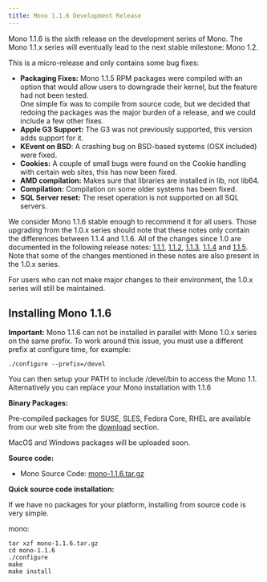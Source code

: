 ```yaml
---
title: Mono 1.1.6 Development Release
---
```


Mono 1.1.6 is the sixth release on the development series of Mono. The Mono 1.1.x series will eventually lead to the next stable milestone: Mono 1.2.

This is a micro-release and only contains some bug fixes:

-   **Packaging Fixes:** Mono 1.1.5 RPM packages were compiled with an option that would allow users to downgrade their kernel, but the feature had not been tested.<br/>
    One simple fix was to compile from source code, but we decided that redoing the packages was the major burden of a release, and we could include a few other fixes.
-   **Apple G3 Support:** The G3 was not previously supported, this version adds support for it.
-   **KEvent on BSD**: A crashing bug on BSD-based systems (OSX included) were fixed.
-   **Cookies:** A couple of small bugs were found on the Cookie handling with certain web sites, this has now been fixed.
-   **AMD compilation:** Makes sure that libraries are installed in lib, not lib64.
-   **Compilation:** Compilation on some older systems has been fixed.
-   **SQL Server reset:** The reset operation is not supported on all SQL servers.

We consider Mono 1.1.6 stable enough to recommend it for all users. Those upgrading from the 1.0.x series should note that these notes only contain the differences between 1.1.4 and 1.1.6. All of the changes since 1.0 are documented in the following release notes: [1.1.1](http://www.go-mono.com/archive/1.1.1), [1.1.2](http://www.go-mono.com/archive/1.1.2), [1.1.3](http://www.go-mono.com/archive/1.1.3), [1.1.4](http://www.go-mono.com/archive/1.1.4) and [1.1.5](http://www.go-mono.com/archive/1.1.5). Note that some of the changes mentioned in these notes are also present in the 1.0.x series.

For users who can not make major changes to their environment, the 1.0.x series will still be maintained.

Installing Mono 1.1.6
---------------------

**Important:** Mono 1.1.6 can not be installed in parallel with Mono 1.0.x series on the same prefix. To work around this issue, you must use a different prefix at configure time, for example:

``` shell
./configure --prefix=/devel
```

You can then setup your PATH to include /devel/bin to access the Mono 1.1. Alternatively you can replace your Mono installation with 1.1.6

**Binary Packages:**

Pre-compiled packages for SUSE, SLES, Fedora Core, RHEL are available from our web site from the [download](http://www.go-mono.com/download.html) section.

MacOS and Windows packages will be uploaded soon.

**Source code:**

-   Mono Source Code: [mono-1.1.6.tar.gz](http://www.go-mono.com/archive/1.1.6/mono-1.1.6.tar.gz)

**Quick source code installation:**

If we have no packages for your platform, installing from source code is very simple.

mono:

``` shell
tar xzf mono-1.1.6.tar.gz
cd mono-1.1.6
./configure
make
make install
```
